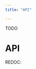 ```yaml
---
title: "API"

---
```

<!-- import { RedocStandalone } from 'redoc'; -->


TODO

# API

REDOC:
<!-- <RedocStandalone
  specUrl="http://petstore.swagger.io/v2/swagger.json"
/> -->
